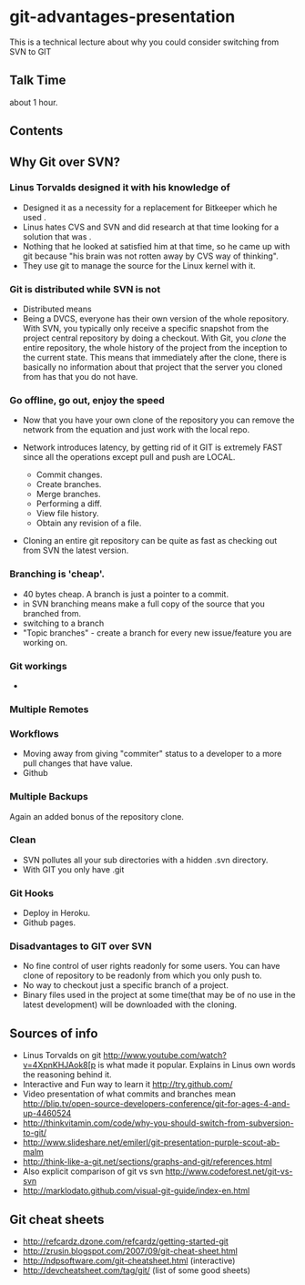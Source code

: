 git-advantages-presentation
===
This is a technical lecture about why you could consider switching from SVN to GIT


Talk Time
---------
  about 1 hour.


Contents
--------

## Why Git over SVN?

### Linus Torvalds designed it with his knowledge of
  - Designed it as a necessity for a replacement for Bitkeeper which he used .
  - Linus hates CVS and SVN and did research at that time looking for a solution that was .
  - Nothing that he looked at satisfied him at that time, so he came up with git because "his brain was not rotten away by CVS way of thinking".
  - They use git to manage the source for the Linux kernel with it.

### Git is distributed while SVN is not
  - Distributed means
  - Being a DVCS, everyone has their own version of the whole repository.
    With SVN, you typically only receive a specific snapshot from the project central repository by doing a checkout.
    With Git, you *clone* the entire repository, the whole history of the project from the inception to the current state.
    This means that immediately after the clone, there is basically no information about that project that the server you cloned from has that you do not have.

### Go offline, go out, enjoy the speed
  - Now that you have your own clone of the repository you can remove the network from the equation and just work with the local repo.
  - Network introduces latency, by getting rid of it GIT is extremely FAST since all the operations except pull and push are LOCAL.
    - Commit changes.
    - Create branches.
    - Merge branches.
    - Performing a diff.
    - View file history.
    - Obtain any revision of a file.

  - Cloning an entire git repository can be quite as fast as checking out from SVN the latest version.


### Branching is 'cheap'.
  - 40 bytes cheap. A branch is just a pointer to a commit.
  - in SVN branching means make a full copy of the source that you branched from.
  - switching to a branch
  - "Topic branches" - create a branch for every new issue/feature you are working on.

### Git workings
  -



### Multiple Remotes



### Workflows
  - Moving away from giving "commiter" status to a developer to a more pull changes that have value.
  - Github


### Multiple Backups
  Again an added bonus of the repository clone.

### Clean
  - SVN pollutes all your sub directories with a hidden .svn directory.
  - With GIT you only have .git



### Git Hooks
  - Deploy in Heroku.
  - Github pages.


### Disadvantages to GIT over SVN
  - No fine control of user rights readonly for some users. You can have clone of repository to be readonly from which you only push to.
  - No way to checkout just a specific branch of a project.
  - Binary files used in the project at some time(that may be of no use in the latest development) will be downloaded with the cloning.


Sources of info
----------------
  - Linus Torvalds on git http://www.youtube.com/watch?v=4XpnKHJAok8[p is what made it popular. Explains in Linus own words the reasoning behind it.
  - Interactive and Fun way to learn it http://try.github.com/
  - Video presentation of what commits and branches mean http://blip.tv/open-source-developers-conference/git-for-ages-4-and-up-4460524
  - http://thinkvitamin.com/code/why-you-should-switch-from-subversion-to-git/
  - http://www.slideshare.net/emilerl/git-presentation-purple-scout-ab-malm
  - http://think-like-a-git.net/sections/graphs-and-git/references.html
  - Also explicit comparison of git vs svn http://www.codeforest.net/git-vs-svn
  - http://marklodato.github.com/visual-git-guide/index-en.html


Git cheat sheets
----------------
  - http://refcardz.dzone.com/refcardz/getting-started-git
  - http://zrusin.blogspot.com/2007/09/git-cheat-sheet.html
  - http://ndpsoftware.com/git-cheatsheet.html (interactive)
  - http://devcheatsheet.com/tag/git/ (list of some good sheets)
